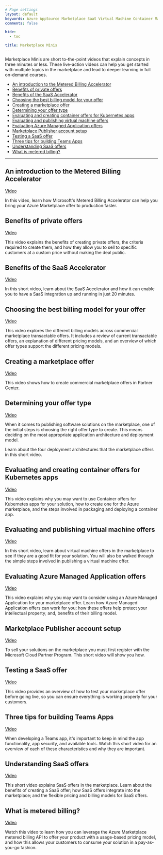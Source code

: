 ```yaml
---
# Page settings
layout: default
keywords: Azure AppSource Marketplace SaaS Virtual Machine Container Managed app
comments: false

hide:
  - toc

title: Marketplace Minis
---
```


Marketplace Minis are short to-the-point videos that explain concepts in three minutes or less. These live-action videos can help you get started with multiple topics in the marketplace and lead to deeper learning in full on-demand courses.


<!-- no toc -->
- [An introduction to the Metered Billing Accelerator](#an-introduction-to-the-metered-billing-accelerator)
- [Benefits of private offers](#benefits-of-private-offers)
- [Benefits of the SaaS Accelerator](#benefits-of-the-saas-accelerator)
- [Choosing the best billing model for your offer](#choosing-the-best-billing-model-for-your-offer)
- [Creating a marketplace offer](#creating-a-marketplace-offer)
- [Determining your offer type](#determining-your-offer-type)
- [Evaluating and creating container offers for Kubernetes apps](#evaluating-and-creating-container-offers-for-kubernetes-apps)
- [Evaluating and publishing virtual machine offers](#evaluating-and-publishing-virtual-machine-offers)
- [Evaluating Azure Managed Application offers](#evaluating-azure-managed-application-offers)
- [Marketplace Publisher account setup](#marketplace-publisher-account-setup)
- [Testing a SaaS offer](#testing-a-saas-offer)
- [Three tips for building Teams Apps](#three-tips-for-building-teams-apps)
- [Understanding SaaS offers](#understanding-saas-offers)
- [What is metered billing?](#what-is-metered-billing)

---

## An introduction to the Metered Billing Accelerator

<a href="https://www.youtube.com/watch?v=OB8dcYvNlCM" target="_blank">Video</a>

In this video, learn how Microsoft's Metered Billing Accelerator can help you bring your Azure Marketplace offer to production faster.

## Benefits of private offers

<a href="https://www.youtube.com/watch?v=fWkXGnPiRbo" target="_blank">Video</a>

This video explains the benefits of creating private offers, the criteria required to create them, and how they allow you to sell to specific customers at a custom price without making the deal public.

## Benefits of the SaaS Accelerator

<a href="https://www.youtube.com/watch?v=a6RIercsZKo" target="_blank">Video</a>

In this short video, learn about the SaaS Accelerator and how it can enable you to have a SaaS integration up and running in just 20 minutes.

## Choosing the best billing model for your offer

<a href="https://www.youtube.com/watch?v=HFLu_Jmh1kI" target="_blank">Video</a>

This video explores the different billing models across commercial marketplace transactable offers. It includes a review of current transactable offers, an explanation of different pricing models, and an overview of which offer types support the different pricing models.

## Creating a marketplace offer

<a href="https://www.youtube.com/watch?v=8-wuy_GE_gY" target="_blank">Video</a>

This video shows how to create commercial marketplace offers in Partner Center.

## Determining your offer type

<a href="https://www.youtube.com/watch?v=qpaFcg1n1t8" target="_blank">Video</a>

When it comes to publishing software solutions on the marketplace, one of the initial steps is choosing the right offer type to create.  This means deciding on the most appropriate application architecture and deployment model. 

Learn about the four deployment architectures that the marketplace offers in this short video.

## Evaluating and creating container offers for Kubernetes apps

<a href="https://www.youtube.com/watch?v=_3jFtuAVc_I" target="_blank">Video</a>

This video explains why you may want to use Container offers for Kubernetes apps for your solution, how to create one for the Azure marketplace, and the steps involved in packaging and deploying a container app.

## Evaluating and publishing virtual machine offers

<a href="https://www.youtube.com/watch?v=Ce5IvQS-6RY" target="_blank">Video</a>

In this short video, learn about virtual machine offers in the marketplace to see if they are a good fit for your solution. You will also be walked through the simple steps involved in publishing a virtual machine offer. 

## Evaluating Azure Managed Application offers

<a href="https://www.youtube.com/watch?v=QUofLCKuni4" target="_blank">Video</a>

This video explains why you may want to consider using an Azure Managed Application for your marketplace offer. Learn how Azure Managed Application offers can work for you; how these offers help protect your intellectual property; and, benefits of their billing model.

## Marketplace Publisher account setup

<a href="https://www.youtube.com/watch?v=NvTca6G_Qa8" target="_blank">Video</a>

To sell your solutions on the marketplace you must first register with the Microsoft Cloud Partner Program. This short video will show you how. 

## Testing a SaaS offer

<a href="https://www.youtube.com/watch?v=nR2bSWgQe4o" target="_blank">Video</a>

This video provides an overview of how to test your marketplace offer before going live, so you can ensure everything is working properly for your customers.

## Three tips for building Teams Apps

<a href="https://www.youtube.com/watch?v=amT-4DxO4Rs" target="_blank">Video</a>

When developing a Teams app, it's important to keep in mind the app functionality, app security, and available tools. Watch this short video for an overview of each of these   characteristics and why they are important.

## Understanding SaaS offers

<a href="https://www.youtube.com/watch?v=d9GwuRhH8-g" target="_blank">Video</a>

This short video explains SaaS offers in the marketplace. Learn about the benefits of creating a SaaS offer; how SaaS offers integrate into the marketplace; and the flexible pricing and billing models for SaaS offers.

## What is metered billing?

<a href="https://www.youtube.com/watch?v=62KoPN7uICk" target="_blank">Video</a>

Watch this video to learn how you can leverage the Azure Marketplace metered billing API to offer your product with a usage-based pricing model, and how this allows your customers to consume your solution in a pay-as-you-go fashion.